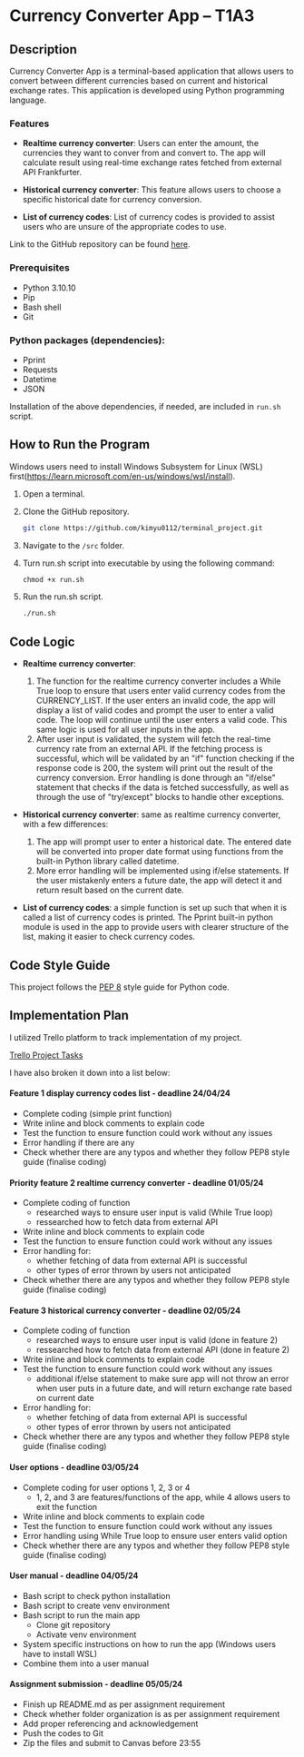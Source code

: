 # Currency Converter App – T1A3

## Description

Currency Converter App is a terminal-based application that allows users to convert between different currencies based on current and historical exchange rates. This application is developed using Python programming language.

### Features

- **Realtime currency converter**: Users can enter the amount, the currencies they want to conver from and convert to. The app will calculate result using real-time exchange rates fetched from external API Frankfurter.

- **Historical currency converter**: This feature allows users to choose a specific historical date for currency conversion.

- **List of currency codes**: List of currency codes is provided to assist users who are unsure of the appropriate codes to use.

Link to the GitHub repository can be found [here](https://github.com/kimyu0112/terminal_project).

### Prerequisites
- Python 3.10.10
- Pip
- Bash shell
- Git

### Python packages (dependencies):
- Pprint
- Requests
- Datetime
- JSON

Installation of the above dependencies, if needed, are included in `run.sh` script.

## How to Run the Program

Windows users need to install Windows Subsystem for Linux (WSL) first(https://learn.microsoft.com/en-us/windows/wsl/install).

1. Open a terminal.

2. Clone the GitHub repository.
    ```sh
    git clone https://github.com/kimyu0112/terminal_project.git
    ```
3. Navigate to the `/src` folder.

4. Turn run.sh script into executable by using the following command:
    ```sh
    chmod +x run.sh
    ```
5. Run the run.sh script.
    ```sh
    ./run.sh
    ```

## Code Logic

- **Realtime currency converter**: 
  1. The function for the realtime currency converter includes a While True loop to ensure that users enter valid currency codes from the CURRENCY_LIST. If the user enters an invalid code, the app will display a list of valid codes and prompt the user to enter a valid code. The loop will continue until the user enters a valid code. This same logic is used for all user inputs in the app.
  2. After user input is validated, the system will fetch the real-time currency rate from an external API. If the fetching process is successful, which will be validated by an "if" function checking if the response code is 200, the system will print out the result of the currency conversion. Error handling is done through an "if/else" statement that checks if the data is fetched successfully, as well as through the use of "try/except" blocks to handle other exceptions.

- **Historical currency converter**: same as realtime currency converter, with a few differences:
  1. The app will prompt user to enter a historical date. The entered date will be converted into proper date format using functions from the built-in Python library called datetime.
  2. More error handling will be implemented using if/else statements. If the user mistakenly enters a future date, the app will detect it and return result based on the current date.

- **List of currency codes**: a simple function is set up such that when it is called a list of currency codes is printed. The Pprint built-in python module is used in the app to provide users with clearer structure of the list, making it easier to check currency codes.

## Code Style Guide

This project follows the [PEP 8](https://pep8.org/) style guide for Python code.

## Implementation Plan

I utilized Trello platform to track implementation of my project. 

[Trello Project Tasks](../JingyiYu_T1A3/docs/Trello%20Tasks%20Overview.png)

I have also broken it down into a list below:

#### Feature 1 display currency codes list - deadline 24/04/24
- Complete coding (simple print function)
- Write inline and block comments to explain code
- Test the function to ensure function could work without any issues
- Error handling if there are any
- Check whether there are any typos and whether they follow PEP8 style guide (finalise coding)

#### Priority feature 2 realtime currency converter - deadline 01/05/24 
- Complete coding of function
  - researched ways to ensure user input is valid (While True loop)
  - ressearched how to fetch data from external API
- Write inline and block comments to explain code
- Test the function to ensure function could work without any issues
- Error handling for:
  - whether fetching of data from external API is successful
  - other types of error thrown by users not anticipated
- Check whether there are any typos and whether they follow PEP8 style guide (finalise coding)
  
#### Feature 3 historical currency converter - deadline 02/05/24
- Complete coding of function
  - researched ways to ensure user input is valid (done in feature 2)
  - ressearched how to fetch data from external API (done in feature 2)
- Write inline and block comments to explain code
- Test the function to ensure function could work without any issues
  - additional if/else statement to make sure app will not throw an error when user puts in a future date, and will return exchange rate based on current date
- Error handling for:
  - whether fetching of data from external API is successful
  - other types of error thrown by users not anticipated
- Check whether there are any typos and whether they follow PEP8 style guide (finalise coding)

#### User options - deadline 03/05/24
- Complete coding for user options 1, 2, 3 or 4
  - 1, 2, and 3 are features/functions of the app, while 4 allows users to exit the function
- Write inline and block comments to explain code
- Test the function to ensure function could work without any issues
- Error handling using While True loop to ensure user enters valid option
- Check whether there are any typos and whether they follow PEP8 style guide (finalise coding)

#### User manual - deadline 04/05/24
- Bash script to check python installation
- Bash script to create venv environment
- Bash script to run the main app
  - Clone git repository
  - Activate venv environment
- System specific instructions on how to run the app (Windows users have to install WSL)
- Combine them into a user manual

#### Assignment submission - deadline 05/05/24
- Finish up README.md as per assignment requirement
- Check whether folder organization is as per assignment requirement
- Add proper referencing and acknowledgement
- Push the codes to Git
- Zip the files and submit to Canvas  before 23:55